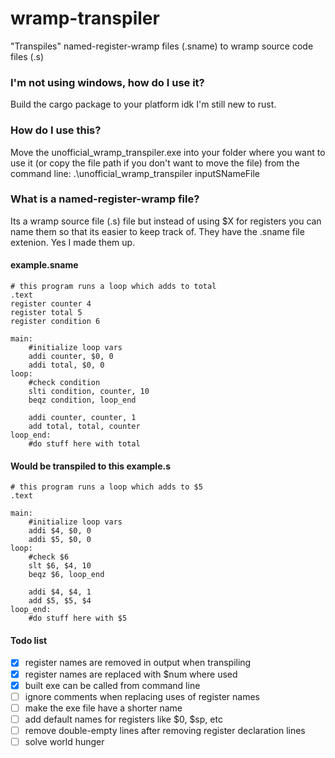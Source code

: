 # wramp-transpiler
"Transpiles" named-register-wramp files (.sname) to wramp source code files (.s)

<h3>I'm not using windows, how do I use it?</h3>
Build the cargo package to your platform idk I'm still new to rust.

<h3>How do I use this?</h3>
Move the unofficial_wramp_transpiler.exe into your folder where you want to use it (or copy the file path if you don't want to move the file)
from the command line: .\unofficial_wramp_transpiler inputSNameFile

<h3>What is a named-register-wramp file?</h3>
Its a wramp source file (.s) file but instead of using $X for registers you can name them so that its easier to keep track of.
They have the .sname file extenion.
Yes I made them up.

<h4>example.sname</h4>

```
# this program runs a loop which adds to total
.text
register counter 4
register total 5
register condition 6

main:
    #initialize loop vars
    addi counter, $0, 0
    addi total, $0, 0 
loop:
    #check condition
    slti condition, counter, 10
    beqz condition, loop_end

    addi counter, counter, 1
    add total, total, counter
loop_end:
    #do stuff here with total
```
<h4>Would be transpiled to this example.s</h4>

```
# this program runs a loop which adds to $5
.text

main:
    #initialize loop vars
    addi $4, $0, 0
    addi $5, $0, 0 
loop:
    #check $6
    slt $6, $4, 10
    beqz $6, loop_end

    addi $4, $4, 1
    add $5, $5, $4
loop_end:
    #do stuff here with $5
```
<h4>Todo list</h4>

- [x] register names are removed in output when transpiling
- [x] register names are replaced with $num where used
- [x] built exe can be called from command line
- [ ] ignore comments when replacing uses of register names
- [ ] make the exe file have a shorter name
- [ ] add default names for registers like $0, $sp, etc
- [ ] remove double-empty lines after removing register declaration lines
- [ ] solve world hunger
